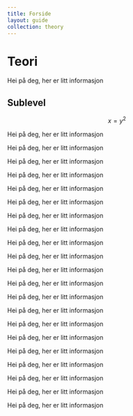 ```yaml
---
title: Forside
layout: guide
collection: theory
---
```


# Teori

Hei på deg, her er litt informasjon

## Sublevel

$$ x = y^2 $$

Hei på deg, her er litt informasjon

Hei på deg, her er litt informasjon

Hei på deg, her er litt informasjon

Hei på deg, her er litt informasjon

Hei på deg, her er litt informasjon

Hei på deg, her er litt informasjon

Hei på deg, her er litt informasjon

Hei på deg, her er litt informasjon

Hei på deg, her er litt informasjon

Hei på deg, her er litt informasjon

Hei på deg, her er litt informasjon

Hei på deg, her er litt informasjon

Hei på deg, her er litt informasjon

Hei på deg, her er litt informasjon

Hei på deg, her er litt informasjon

Hei på deg, her er litt informasjon

Hei på deg, her er litt informasjon

Hei på deg, her er litt informasjon

Hei på deg, her er litt informasjon

Hei på deg, her er litt informasjon

Hei på deg, her er litt informasjon
